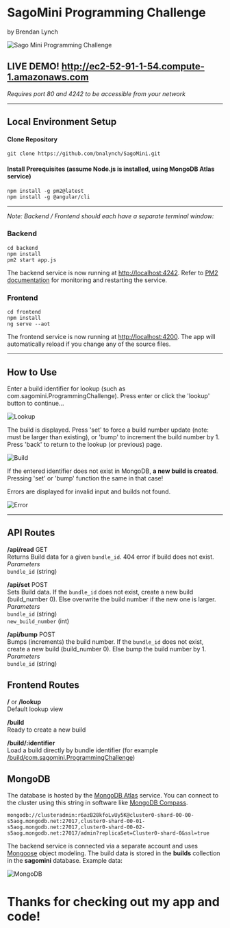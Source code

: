 # SagoMini Programming Challenge
by Brendan Lynch

![Sago Mini Programming Challenge](https://www.dropbox.com/s/fzuzrwwin75anaa/screenshot1.png?raw=1)

## LIVE DEMO! <http://ec2-52-91-1-54.compute-1.amazonaws.com>
*Requires port 80 and 4242 to be accessible from your network*

---

## Local Environment Setup

#### Clone Repository
    git clone https://github.com/bnalynch/SagoMini.git

#### Install Prerequisites (assume Node.js is installed, using MongoDB Atlas service)
    npm install -g pm2@latest
    npm install -g @angular/cli

---

*Note: Backend / Frontend should each have a separate terminal window:*

### Backend
    cd backend
    npm install
    pm2 start app.js

The backend service is now running at <http://localhost:4242>. Refer to [PM2 documentation](http://pm2.keymetrics.io/docs/usage/quick-start/) for monitoring and restarting the service.

### Frontend
    cd frontend
    npm install
    ng serve --aot

The frontend service is now running at <http://localhost:4200>. The app will automatically reload if you change any of the source files.

---

## How to Use

Enter a build identifier for lookup (such as com.sagomini.ProgrammingChallenge). Press enter or click the 'lookup' button to continue...

![Lookup](https://www.dropbox.com/s/cu3j4tgwo74idti/screenshot2.png?raw=1)

The build is displayed. Press 'set' to force a build number update (note: must be larger than existing), or 'bump' to increment the build number by 1. Press 'back' to return to the lookup (or previous) page.

![Build](https://www.dropbox.com/s/evwai4f6bj7b3ij/screenshot3.gif?raw=1)

If the entered identifier does not exist in MongoDB, **a new build is created**. Pressing 'set' or 'bump' function the same in that case!

Errors are displayed for invalid input and builds not found.

![Error](https://www.dropbox.com/s/v8kq43urroeoxxl/screenshot4.png?raw=1)

---

## API Routes

**/api/read** GET  
Returns Build data for a given `bundle_id`. 404 error if build does not exist.  
*Parameters*  
`bundle_id` (string)  

**/api/set** POST  
Sets Build data. If the `bundle_id` does not exist, create a new build (build_number 0). Else overwrite the build number if the new one is larger.  
*Parameters*  
`bundle_id` (string)  
`new_build_number` (int)

**/api/bump** POST  
Bumps (increments) the build number. If the `bundle_id` does not exist, create a new build (build_number 0). Else bump the build number by 1.  
*Parameters*  
`bundle_id` (string)  

## Frontend Routes

**/** or **/lookup**  
Default lookup view

**/build**  
Ready to create a new build

**/build/:identifier**  
Load a build directly by bundle identifier (for example [/build/com.sagomini.ProgrammingChallenge](http://localhost:4200/build/com.sagomini.ProgrammingChallenge))

## MongoDB

The database is hosted by the [MongoDB Atlas](https://www.mongodb.com/cloud/atlas) service. You can connect to the cluster using this string in software like [MongoDB Compass](https://www.mongodb.com/products/compass).

    mongodb://clusteradmin:r6azB28kfoLvUy5K@cluster0-shard-00-00-s5aog.mongodb.net:27017,cluster0-shard-00-01-s5aog.mongodb.net:27017,cluster0-shard-00-02-s5aog.mongodb.net:27017/admin?replicaSet=Cluster0-shard-0&ssl=true

The backend service is connected via a separate account and uses [Mongoose](http://mongoosejs.com) object modeling. The build data is stored in the **builds** collection in the **sagomini** database. Example data:

![MongoDB](https://www.dropbox.com/s/8o3j8ej5d2crt4z/screenshot5.png?raw=1)

# Thanks for checking out my app and code!
